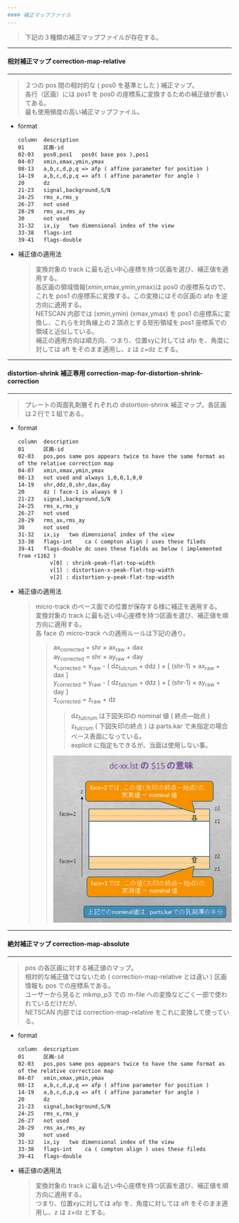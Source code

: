 ```yaml
---
#### 補正マップファイル
---
```

> 下記の３種類の補正マップファイルが存在する。

---
#### 相対補正マップ correction-map-relative  
---  
  > ２つの pos 間の相対的な ( pos0 を基準とした ) 補正マップ。  
  > 各行（区画）には pos1 を pos0 の座標系に変換するための補正値が書いてある。  
  > 最も使用頻度の高い補正マップファイル。  

+ format

  ```
  column  description
  01      区画-id
  02-03   pos0,pos1   pos0( base pos ),pos1   
  04-07   xmin,xmax,ymin,ymax
  08-13   a,b,c,d,p,q => afp ( affine parameter for position )
  14-19   a,b,c,d,p,q => aft ( affine parameter for angle )
  20      dz
  21-23   signal,background,S/N
  24-25   rms_x,rms_y
  26-27   not used
  28-29   rms_ax,rms_ay
  30      not used
  31-32   ix,iy   two dimensional index of the view
  33-38   flags-int
  39-41   flags-double
  ```

+ 補正値の適用法
  > 変換対象の track に最も近い中心座標を持つ区画を選び、補正値を適用する。  
  > 各区画の領域情報(xmin,xmax,ymin,ymax)は pos0 の座標系なので、これを pos1 の座標系に変換する。この変換にはその区画の afp を逆方向に適用する。  
  > NETSCAN 内部では (xmin,ymin) (xmax,ymax) を pos1 の座標系に変換し、これらを対角線上の２頂点とする矩形領域を pos1 座標系での領域と近似している。  
  > 補正の適用方向は順方向、つまり、位置xyに対しては afp を、角度に対しては aft をそのまま適用し、z は z+dz とする。

---
#### distortion-shrink 補正専用 correction-map-for-distortion-shrink-correction
---  
  > プレートの両面乳剤層それぞれの distortion-shrink 補正マップ。各区画は２行で１組である。  
 
+ format

  ```
  column  description
  01      区画-id
  02-03   pos,pos same pos appears twice to have the same format as of the relative correction map
  04-07   xmin,xmax,ymin,ymax
  08-13   not used and always 1,0,0,1,0,0
  14-19   shr,ddz,0,shr,dax,day
  20      dz ( face-1 is always 0 )  
  21-23   signal,background,S/N
  24-25   rms_x,rms_y
  26-27   not used
  28-29   rms_ax,rms_ay
  30      not used
  31-32   ix,iy   two dimensional index of the view
  33-38   flags-int    ca ( compton align ) uses these fileds  
  39-41   flags-double dc uses these fields as below ( implemented from r1162 ) 
            v[0] : shrink-peak-flat-top-width  
            v[1] : distortion-x-peak-flat-top-width  
            v[2] : distortion-y-peak-flat-top-width  
  ```

+ 補正値の適用法
  > micro-track のベース面での位置が保存する様に補正を適用する。  
  > 変換対象の track に最も近い中心座標を持つ区画を選び、補正値を順方向に適用する。  
  > 各 face の micro-track への適用ルールは下記の通り。  
  >> ax<sub>corrected</sub> = shr &times; ax<sub>raw</sub> + dax  
  >> ay<sub>corrected</sub> = shr &times; ay<sub>raw</sub> + day  
  >> x<sub>corrected</sub> = x<sub>raw</sub> - ( dz<sub>fulcrum</sub> + ddz ) &times; [ (shr-1) &times; ax<sub>raw</sub> + dax ]  
  >> y<sub>corrected</sub> = y<sub>raw</sub> - ( dz<sub>fulcrum</sub> + ddz ) &times; [ (shr-1) &times; ay<sub>raw</sub> + day ]   
  >> z<sub>corrected</sub> = z<sub>raw</sub> + dz  
  >>  
  >>> dz<sub>fulcrum</sub> は下図矢印の nominal 値 ( 終点―始点 )  
  >>> z<sub>fulcrum</sub> ( 下図矢印の終点 ) は parts.kar で未指定の場合ベース表面になっている。  
  >>> explicit に指定もできるが、当面は使用しない事。  
  >>   
  >> ![dz_fulcrum](./dz_fulcrum.png)  

---
#### 絶対補正マップ correction-map-absolute
---
  > pos の各区画に対する補正値のマップ。  
  > 相対的な補正値ではないため ( correction-map-relative とは違い ) 区画情報も pos での座標系である。  
  > ユーザーから見ると mkmp_p3 での m-file への変換などごく一部で使われているだけだが、  
  > NETSCAN 内部では correction-map-relative をこれに変換して使っている。  

+ format

  ```
  column  description
  01      区画-id
  02-03   pos,pos same pos appears twice to have the same format as of the relative correction map
  04-07   xmin,xmax,ymin,ymax
  08-13   a,b,c,d,p,q => afp ( affine parameter for position )
  14-19   a,b,c,d,p,q => aft ( affine parameter for angle )
  20      dz
  21-23   signal,background,S/N
  24-25   rms_x,rms_y
  26-27   not used
  28-29   rms_ax,rms_ay
  30      not used
  31-32   ix,iy   two dimensional index of the view
  33-38   flags-int    ca ( compton align ) uses these fileds  
  39-41   flags-double  
  ```

+ 補正値の適用法
  > 変換対象の track に最も近い中心座標を持つ区画を選び、補正値を順方向に適用する。  
  > つまり、位置xyに対しては afp を、角度に対しては aft をそのまま適用し、z は z+dz とする。  

